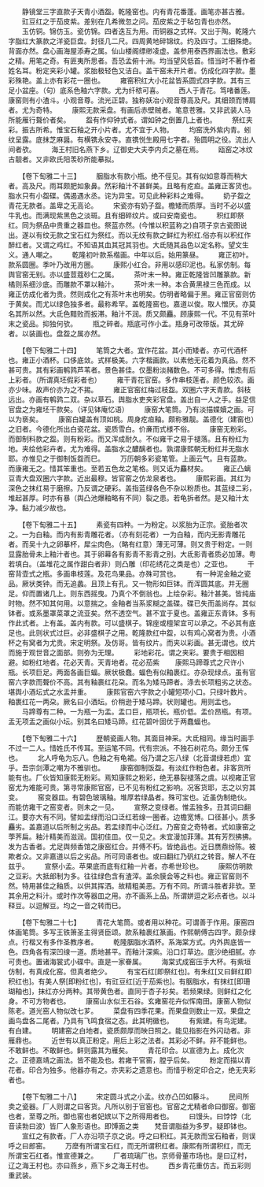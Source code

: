 <!-- { "loadSidebar": true } -->
　　静镜堂三字直款子天青小酒盌。乾隆窑也。内有青花番蓬。画笔亦甚古雅。
　　豇豆红之于茄皮紫。差别在几希微忽之问。茄皮紫之于毡包青也亦然。
　　玉仿铜。锦仿玉。瓷仿锦。四者迭互为用。而铜器之式样。又出于陶。乾隆六字脂红大篆款之洋瓷巨盘。封径几二尺。四周黄地碎锦纹。约及四寸。工细殊绝。背面亦然。盘心画海屋添寿之属。仙山楼阁缥缈凌虚。盖参用泰西界画法也。敷彩之精。用笔之奇。有匪夷所思者。吾恐孟俯十洲。均当望风低首。惜当时不著作者姓名耳。粉定夹彩小罐。浆胎极轻色又洁白。盖干窑未开片者。仿成化四字款。墨彩殊艳。盖上亦有彩花一圈也。
　　雍窑积红大小花盆皆系圆式四字款。其有三足小盆座。（句）底系色釉六字款。尤为纤秾可喜。
　　西人于青花。笃啫番莲。康窑则有小渣斗。小观音尊。流光正碧。独称妖冶小观音尊高及尺。其细颈而博肩者。尤为奇特。
　　康熙无款采盘。有画后赤壁贼者。笔意苍雅。又非武装人马所能雁行聱价者矣。
　　盌有作仰钟式者。谓如钟之倒置几上者也。
　　祭红夹彩。振古所希。惟宝石釉之开小片者。尤不宜于人物。
　　均窑洗外紫内青。蚓纹呈露。底抹芝麻醤。有横镌永安寺。直镌悦生殿用七字者。殆圆明之役。流出人间者欤。
　　海王村旧名燕下乡。辽御史大夫李内贞之墓在焉。
　　瓯窑之冰纹古靓者。又非欧氏阳羡砂所能摹拟。

　　【卷下匋雅二十三】
　　胭脂水有款小瓶。绝不俓见。其有似如意尊而稍大者。高及尺。雨耳颇肥如象鼻。然彩釉汁不甚鲜美。且略有疙疸。盖雍正客货也。脂水只有小盌碟。偶遏遇水丞。诧为异宝。可见此种彩料之难得。
　　奶子盌之青花无款者。盖卑之无高论。
　　宋瓷亦有奶子盌。檐矮而质厚。当时不必以盛牛乳也。而满现紫黑色之淡斑。且有细碎纹片。或曰安南瓷也。
　　积红即祭红。同为祭品中贵重之器皿也。祭蓝亦然。(今惟以积蓝称之)自项子京古瓷图说出。遂以有纹无款之宝石红为祭红。而以无纹有款之鲜红为积红.俗亦有以积红作醉红者。又谓之鸡红。不知语其血其冠其羽也。大氐随其品色以定名称。望文生义。通人嘲之。
　　乾隆初叶款系楷画。中年以后。始用篆昼。
　　雍正初叶。款系圆圈。季叶乃改用方圈。
　　康熙小红合。非用以感印泥也。私家仿制。每舆官窑无别。亦以盛荳蔻砂仁之属。
　　茶叶末一种。雍正乾隆皆凹雕篆款。新橘则系细沙底。而雕款不罩以釉汁。
　　茶叶未一种。本合黄黑禄三色而成。以雍正仿成化者为贵。然则成化之有茶叶末也明矣。仿明者略偏于黑。雍正官窑则仿于黄矣。而尤以绿色独多者。最称希罕。盖乾隆窑也。嘉道以俊。取人憎厌。亦莫名其所以然。大氐色黯败而扳滞。釉汁不润。质又颇麤。顾康熙一代。不见有茶叶末之瓷品。抑独何欤。
　　瓶之碎者。瓶底可作小盂。瓶身可改带版。其尤碎者。以装画也。盘盌之属亦然。

　　【卷下匋雅二十四】
　　笔筒之大者。宜作花盆。其小而矮者。亦可代酒杯也。雍正小酒杯。口侈底敛。式样极美。六字楷画款。以素他无花着为真品。然不甚可贵。其有彩画鹌鹑芦苇者。景色甚佳。仅墨粉淡赭数色。不可多得。惟虑有后上彩者。（所谓真坯假彩者也）
　　雍干青花官窑。多作串枝莲者。颜色较浓。画亦少味。故声价亦为之不掦。
　　雍正官窑红梅过枝盌。双圈六字天青款。斜枝远出。亦画有鹌鹑二双。杂以草石。舆脂水吏夹彩官盘。盖出自一人之手。益足信官盘之为雍坯干款矣。（详见钵庵忆语）
　　康窑大笔筒。乃有淡描媟嬻之画。可以为亵矣。
　　康窑白罐盖有顶如桃。周身疙疸釉。颇称雅靓。盖德化（建窑也）之旧者。今德化所出白瓷花盆。瓷质雪白。价亷而式様不俗。
　　康窑无粉彩。而御制料款之盌。则有粉彩。而又浑成耐久。不似雍干之易于褪落。且有粉红为地。夹绘他彩卉者。尤为难得。盖脂水之醲醨者也。孰谓康熙朝无粉红并无脂水耶。亦惟见之于御制饭盌而巳。
　　万历朝多彩瓷笔管。上画云气。且有蓝款。而康雍无之。惜其笨重也。至若五色龙之笔格。则又诋为麤材矣。
　　雍正凸螭豆青大盘双圈六字款。近出最穆。皆官窑之仿龙泉者也。
　　康熙彩画。其红为深色之抹红易于磨擦。乃反谓之硬彩。盖指蓝绿各色不杂以粉质也。其蓝绿二彩，堆起甚厚。时亦有暴（舆凸池爆釉略有不同）裂之患。若龟拆者然。是又釉汁太净。黏力减少故也。

　　【卷下匋雅二十五】
　　素瓷有四种。一为粉定。以浆胎为正宗。瓷胎者次之。一为白釉。而内有影青雕花者。（亦有刻花者）一为白釉，而内无影青雕花者。而吴十九之卵摹杯，犀尘肉色。（略有红意）薄无可薄。则又贵于粉定。一则显露胎骨未上釉汁者也。其于卵幕各有影青不影青之别。大氐影青者质必加薄。粤若填白。（盖堆花之属作甜白者非）则凸雕（印花绣花之类是也）之亚也。
　　干窑背壶式之瓶。多画串枝莲。及花鸟果品。亦殊可赏也。
　　有一种泥金釉之瓷品。厥状类钟。而无追蠡。且顶上有孔。又一物形如巨钵。而浑圆其底。并无圈足。仰而置诸几上。则东西摇曳。乃真个不倒翁也。上绘杂彩。釉汁甚美。皆纯庙时物。然不知其何用。以意揣之。金釉者当系浆糊之盖碟。碟已失而盖尚存。其似钵者。或系墨罩菜罩之流亚矣。然不透空气。甚不宜于夏也。盖雍正东青钵。多有作此式者。上有盖。盖内有款。可以盛棋子。锦座或檀架宜可以承之。不必其有底足也。此则状式过巨。必非盛棋子之用。乾隆款红中盌，以有鸡心窝者为贵。小酒杯之有窝者为尤贵。宋定明祭。及仿哥。皆有纹片。而夹以彩画。甚无谓也。纹片而施于观世音之面部。则弥为无理。
　　彩地彩花。谓之夹彩。要贵于相因相避。如粉红地者。花必天青。天青地者。花必茄紫
　　康熙马蹄尊式之尺许小瓶。长项巨足。两面各画巨蝠。厥状极蠢。蝠色有似釉裹红。亦杂现绿点。虽有官窑六字款而聱价不高。其有釉裹红花朶。而名为矮马蹄者。涤去长项粗劣之状态。堪舆小酒坛式之水盂并重。
　　康熙官窑六字款之小罐短项小口。只绿叶数片。釉裹红花一两朶。厥名曰小酒坛。价稍逊于矮马蹄。状则罐也。用则盂也。
　　马蹄尊有二种。一为瓶一为盂。盂口巨，瓶项长。瓶价低。盂价昂瓶。有项。盂无项盂之画似小坛。别其名曰矮马蹄。红花碧叶固优于两蠢蝠也。

　　【卷下匋雅二十六】
　　歴朝瓷画人物。其面目神采。大氐相同。缘当时画手不过一二人。惜姓氏不传耳。至运笔不同。代有宗派。不独石树花鸟。颇分王恽也。
　　北人呼龟为忘八。色釉之有龟裙。俗乃谓之忘八绿（北音谓绿若虑）宜乎。吾宗剑潭之嘲为不雅驯也。
　　康窑御制饭盌。有淡红作粉色者。非客货所能有也。厂伙皆知康熙无粉彩。焉知康熙之粉彩，绝无暴裂褪落之虞。以视雍正官窑尤为难能可贵。第寻常康熙官窑，已不见有粉红之影响。况客货耶，志之以穷其变。
　　窑变器皿。有碧色玻璃釉。堆厚若绿晶者。殊可宝也。近虽伪制绝伙。而能仿雍干之窑变者。则未之一见。
　　宣祭之变绿者。惟盂独多。丑其词曰翻江。要亦大有不同。譬如盂绿而沿口泛红若缐一圈者。边檐宽博。口径甚小。质多麤劣。盖嘉道以后所制之劣品。若盂绿而中心泛红。乃窑变之奇特者。式如康窑之荸荠扁。釉汁精美而滋润。国初佳皿。仅一见之。未宜漫加菲薄。其有芳烈拂拂。发为古香者。尤足舆频香馆之康窑红合。并傅不朽。皆绝品也。近日赝鼎纷陈。被欺者众。又非嘉道以后之劣品。所可同语者也。或曰翻红乃矾红之转音。解人不在兹乎。
　　宣祭小孟。苹果底而底有红釉一片者。亦希世珍也。
　　康熙仿明款之豆彩。大抵郎制为多。往往绿色含有渣滓。盖余膜会等之料也。雍正官窑则不然。特用甚佳之釉质。以供其挥洒。故精粗美恶。万有不同。所谓斗胜者非欤。至其余用之料汁。或时作次等器皿之用。亦不画系上品。所谓姘逗之彩点者也。以斗释豆。以逗解豆。均之一音之转而巳。

　　【卷下匋雅二十七】
　　青花大笔筒。或者用以种花。可谓善于作用。康窑四体画笔筒。多写王铁箫圣主得贤臣颂。款系釉裹红篆画。作熙朝傅古四字。颇杂绿点。行楷又有多作圣教序者。
　　乾隆胭脂水酒杯。系海棠方式。内外舆底皆一色。四角各有深凹缐一道。质地甚平。而釉汁深紫。沿口灯草边。底沙绝细腻。亦可贵也。置诸海裳式小碟中。直是一家眷属。
　　海棠式成窑压手大杯。有紫垣仿制，有真成化窑。但真者绝少。
　　有宝石红[即祭红也]。有朱红[又曰鲜红即积红也]。有美人祭[即粉红也]，有豇豆红[近于茄紫也]。有胭脂水，有抹红[即珊瑚釉也]，抹红亦分两种。其带黄色者。直同于杏子衫矣。若频果绿。则鲜红之化身。不可方物者也。
　　康窑山水似王石谷。玄雍窑花卉似恽南田。康窑人物似陈老。道光窑人物似改七芗。
　　菜盘有四季花果。而果盘则数止一双。果盘之画鸟盘各二尾者。乃具有飞鸣食宿之态。此其明徽也。
　　有紫建。有鸟泥建。有白建。
　　明建窑之白地者。瓷质颇厚而映日照之。能见指影在外闪动者。非雁鼎也。
　　近世有以真正粉定。用后上彩之法者。其彩必不鲜。非不能鲜也。不敢鲜也。不敢鲜也。鲜则露其为雁矣。
　　青花印合。以宣德为上。成化次之。正德嘉靖之画法。皆不能及也。若雍干官窑，膛乎后矣。
　　粉定而描以青花者。印合为独多。他器亦有之。亦夹彩之遗意也。而惜乎粉定印合之，绝无夹彩者也。

　　【卷下匋雅二十八】
　　宋定圆斗式之小孟。纹亦凸凹如藤斗。
　　民间所卖之瓷器。厂人则谓之曰客货。凡所以别于官窑也。官窑之尤精者命曰御窑。御窑也者，至尊之所。御也窑也者妃嫔以下之所得用者也。
　　曰馒头。曰饽饽（北音读勃曰波）皆厂人象形语也。即馎面之类
　　梵音谓脂益为多罗。疑即钵也。
　　宣红之有款者。厂人亦沿项子京之说。呼之曰积红。其无款而宝石釉者，则误呼之曰郎窑。
　　万塺有所谓宝石红，而无所谓积红者。康熙有所谓积红，而无所谓宝石红者。惟宣德兼之。
　　厂者琉璃厂也。京师骨董市场也。是曰辽村，辽之海王村也。亦曰燕乡，燕下乡之海王村也。
　　西乡青花重仿古。而五彩则重武装。
